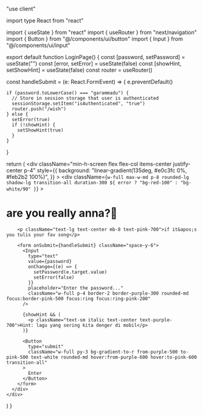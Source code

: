 "use client"

import type React from "react"

import { useState } from "react"
import { useRouter } from "next/navigation"
import { Button } from "@/components/ui/button"
import { Input } from "@/components/ui/input"

export default function LoginPage() {
  const [password, setPassword] = useState("")
  const [error, setError] = useState(false)
  const [showHint, setShowHint] = useState(false)
  const router = useRouter()

  const handleSubmit = (e: React.FormEvent) => {
    e.preventDefault()

    if (password.toLowerCase() === "garammadu") {
      // Store in session storage that user is authenticated
      sessionStorage.setItem("isAuthenticated", "true")
      router.push("/wish")
    } else {
      setError(true)
      if (!showHint) {
        setShowHint(true)
      }
    }
  }

  return (
    <div
      className="min-h-screen flex flex-col items-center justify-center p-4"
      style={{
        background: "linear-gradient(135deg, #e0c3fc 0%, #feb2b2 100%)",
      }}
    >
      <div
        className={`w-full max-w-md p-8 rounded-lg shadow-lg transition-all duration-300 ${
          error ? "bg-red-100" : "bg-white/90"
        }`}
      >
        <h1 className="text-3xl font-bold text-center mb-6 text-purple-800">are you really anna?👀</h1>

        <p className="text-lg text-center mb-8 text-pink-700">if it&apos;s you tulis your fav song</p>

        <form onSubmit={handleSubmit} className="space-y-6">
          <Input
            type="text"
            value={password}
            onChange={(e) => {
              setPassword(e.target.value)
              setError(false)
            }}
            placeholder="Enter the password..."
            className="w-full p-4 border-2 border-purple-300 rounded-md focus:border-pink-500 focus:ring focus:ring-pink-200"
          />

          {showHint && (
            <p className="text-sm italic text-center text-purple-700">Hint: lagu yang sering kita denger di mobil</p>
          )}

          <Button
            type="submit"
            className="w-full py-3 bg-gradient-to-r from-purple-500 to-pink-500 text-white rounded-md hover:from-purple-600 hover:to-pink-600 transition-all"
          >
            Enter
          </Button>
        </form>
      </div>
    </div>
  )
}
